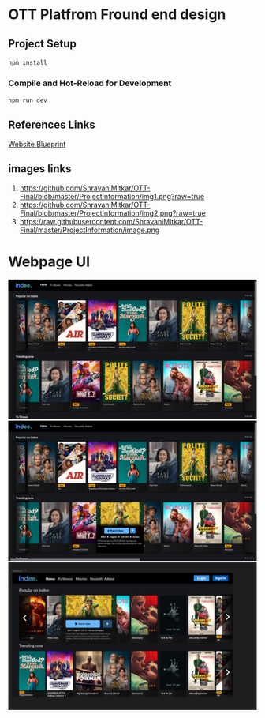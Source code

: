 # OTT Platfrom Fround end design
## Project Setup

```sh
npm install
```

### Compile and Hot-Reload for Development

```sh
npm run dev
```
## References Links
<a href="https://www.figma.com/board/OhxF3vCdH92JoRRcQUlrHX/Untitled?node-id=0-1&t=1wnrcouIDaNm7wM0-1">Website Blueprint</a>
## images links 
  1) https://github.com/ShravaniMitkar/OTT-Final/blob/master/ProjectInformation/img1.png?raw=true
  2) https://github.com/ShravaniMitkar/OTT-Final/blob/master/ProjectInformation/img2.png?raw=true
  3) https://raw.githubusercontent.com/ShravaniMitkar/OTT-Final/master/ProjectInformation/image.png
# Webpage UI

 <img src="https://github.com/ShravaniMitkar/OTT-Final/blob/master/ProjectInformation/img1.png?raw=true" > 
 <img src="https://github.com/ShravaniMitkar/OTT-Final/blob/master/ProjectInformation/img2.png?raw=true" "> 
 <img src="https://raw.githubusercontent.com/ShravaniMitkar/OTT-Final/master/ProjectInformation/image.png" > 
